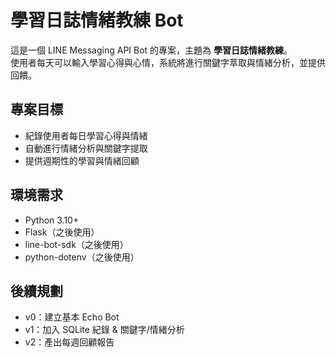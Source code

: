 # 學習日誌情緒教練 Bot

這是一個 LINE Messaging API Bot 的專案，主題為 **學習日誌情緒教練**。  
使用者每天可以輸入學習心得與心情，系統將進行關鍵字萃取與情緒分析，並提供回饋。  

## 專案目標
- 紀錄使用者每日學習心得與情緒
- 自動進行情緒分析與關鍵字提取
- 提供週期性的學習與情緒回顧

## 環境需求
- Python 3.10+
- Flask（之後使用）
- line-bot-sdk（之後使用）
- python-dotenv（之後使用）

## 後續規劃
- v0：建立基本 Echo Bot
- v1：加入 SQLite 紀錄 & 關鍵字/情緒分析
- v2：產出每週回顧報告
